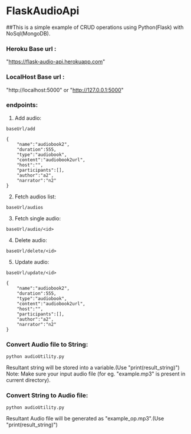 # FlaskAudioApi
##This is a simple example of CRUD operations using Python(Flask) with NoSql(MongoDB).

### Heroku Base url : 
"https://flask-audio-api.herokuapp.com"
### LocalHost Base url : 
"http://localhost:5000" or "http://127.0.0.1:5000"

### endpoints:
1) Add audio:
```
baseUrl/add
```
```
{
    "name":"audiobook2",
    "duration":555,
    "type":"audiobook",
    "content":"audiobook2url",
    "host":"",
    "participants":[],
    "author":"a2",
    "narrator":"n2"
}
```

2) Fetch audios list:
```
baseUrl/audios
```

3) Fetch single audio:
```
baseUrl/audio/<id>
```

4) Delete audio:
```
baseUrl/delete/<id>
```

5) Update audio:
```
baseUrl/update/<id>
```
```
{
    "name":"audiobook2",
    "duration":555,
    "type":"audiobook",
    "content":"audiobook2url",
    "host":"",
    "participants":[],
    "author":"a2",
    "narrator":"n2"
}
```

### Convert Audio file to String:
```
python audioUtility.py
```
Resultant string will be stored into a variable.(Use "print(result_string)")
Note: Make sure your input audio file (for eg. "example.mp3" is present in current directory).


### Convert String to Audio file:
```
python audioUtility.py
```
Resultant Audio file will be generated as "example_op.mp3".(Use "print(result_string)")

